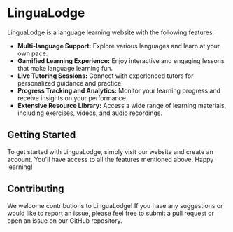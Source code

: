 # LinguaLodge

LinguaLodge is a language learning website with the following features:

- **Multi-language Support:** Explore various languages and learn at your own pace.
- **Gamified Learning Experience:** Enjoy interactive and engaging lessons that make language learning fun.
- **Live Tutoring Sessions:** Connect with experienced tutors for personalized guidance and practice.
- **Progress Tracking and Analytics:** Monitor your learning progress and receive insights on your performance.
- **Extensive Resource Library:** Access a wide range of learning materials, including exercises, videos, and audio recordings.

## Getting Started

To get started with LinguaLodge, simply visit our website and create an account. You'll have access to all the features mentioned above. Happy learning!

## Contributing

We welcome contributions to LinguaLodge! If you have any suggestions or would like to report an issue, please feel free to submit a pull request or open an issue on our GitHub repository.



